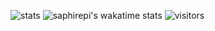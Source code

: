 ![stats](https://github-readme-stats.vercel.app/api?username=saphirepi&show_icons=true&theme=midnight-purple&border_radius=0&hide_border=true&locale=ru&hide_title=true)
![saphirepi's wakatime stats](https://github-readme-stats.vercel.app/api/wakatime?username=b3394ea1-31b1-41fb-9b14-b9939ec01dd3&theme=midnight-purple&border_radius=0&hide_border=true&locale=ru&hide_title=true&layout=compact)
![visitors](https://profile-counter.glitch.me/saphirepi/count.svg)
